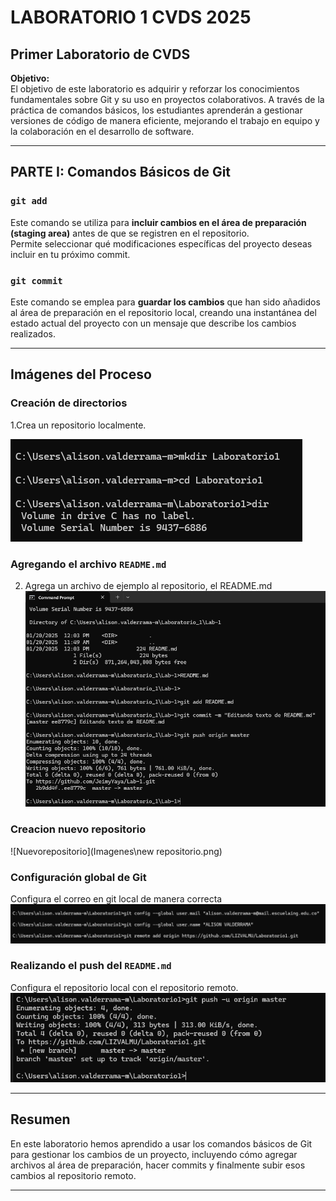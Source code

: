 # LABORATORIO 1 CVDS 2025

## Primer Laboratorio de CVDS

**Objetivo:**  
El objetivo de este laboratorio es adquirir y reforzar los conocimientos fundamentales sobre Git y su uso en proyectos colaborativos. A través de la práctica de comandos básicos, los estudiantes aprenderán a gestionar versiones de código de manera eficiente, mejorando el trabajo en equipo y la colaboración en el desarrollo de software.

---

## PARTE I: Comandos Básicos de Git

### **`git add`**
Este comando se utiliza para **incluir cambios en el área de preparación (staging area)** antes de que se registren en el repositorio.  
Permite seleccionar qué modificaciones específicas del proyecto deseas incluir en tu próximo commit.

### **`git commit`**
Este comando se emplea para **guardar los cambios** que han sido añadidos al área de preparación en el repositorio local, creando una instantánea del estado actual del proyecto con un mensaje que describe los cambios realizados.

---

## Imágenes del Proceso


### Creación de directorios
1.Crea un repositorio localmente.

![Creación de directorios](Imagenes/Creacion%20de%20directorios.png)

### Agregando el archivo `README.md` 
2. Agrega un archivo de ejemplo al repositorio, el README.md 
![Agregando README](Imagenes/Agregando%20REAME.png)

### Creacion nuevo repositorio
![Nuevorepositorio](Imagenes\new repositorio.png)


### Configuración global de Git
Configura el correo en git local de manera correcta
![Configuración global](Imagenes/configuracion%20global.png)

### Realizando el push del `README.md`
Configura el repositorio local con el repositorio remoto.
![Push del README](Imagenes/push%20del%20README.png)

---

## Resumen

En este laboratorio hemos aprendido a usar los comandos básicos de Git para gestionar los cambios de un proyecto, incluyendo cómo agregar archivos al área de preparación, hacer commits y finalmente subir esos cambios al repositorio remoto.

---

